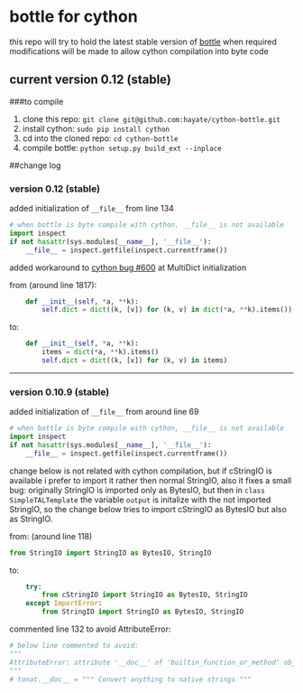 bottle for cython
=================

this repo will try to hold the latest stable version of [bottle](https://github.com/defnull/bottle)
when required modifications will be made to allow cython compilation into byte code

## current version 0.12 (stable)


###to compile
1.  clone this repo: `git clone git@github.com:hayate/cython-bottle.git`
2.  install cython: `sudo pip install cython`
3.  cd into the cloned repo: `cd cython-bottle`
4.  compile bottle: `python setup.py build_ext --inplace`

##change log
### version 0.12 (stable) ###
added initialization of `__file__` from line 134
```python
# when bottle is byte compile with cython, __file__ is not available
import inspect
if not hasattr(sys.modules[__name__], '__file__'):
    __file__ = inspect.getfile(inspect.currentframe())
```

added workaround to [cython bug #600](http://trac.cython.org/ticket/600) at MultiDict initialization

from (around line 1817):
```python
    def __init__(self, *a, **k):
        self.dict = dict((k, [v]) for (k, v) in dict(*a, **k).items())
```

to:
```python
    def __init__(self, *a, **k):
        items = dict(*a, **k).items()
        self.dict = dict((k, [v]) for (k, v) in items)
```

----------
### version 0.10.9 (stable) ###
added initialization of `__file__` from around line 69
```python
# when bottle is byte compile with cython, __file__ is not available
import inspect
if not hasattr(sys.modules[__name__], '__file__'):
    __file__ = inspect.getfile(inspect.currentframe())
```


change below is not related with cython compilation, but if cStringIO is available
i prefer to import it rather then normal StringIO, also it fixes a small bug:
originally StringIO is imported only as BytesIO, but then in `class SimpleTALTemplate`
the variable `output` is initalize with the not imported StringIO, so the change below
tries to import cStringIO as BytesIO but also as StringIO.

from: (around line 118)
```python
from StringIO import StringIO as BytesIO, StringIO
```
to:
```python
    try:
        from cStringIO import StringIO as BytesIO, StringIO
    except ImportError:
        from StringIO import StringIO as BytesIO, StringIO
```


commented line 132 to avoid AttributeError:
```python
# below line commented to avoid:
"""
AttributeError: attribute '__doc__' of 'builtin_function_or_method' objects is not writable
"""
# tonat.__doc__ = """ Convert anything to native strings """
```

